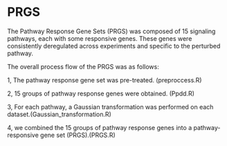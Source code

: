 # PRGS
The Pathway Response Gene Sets (PRGS) was composed of 15 signaling pathways, each with some responsive genes. These genes were consistently deregulated across experiments and specific to the perturbed pathway.

The overall process flow of the PRGS was as follows:

1, The pathway response gene set was pre-treated. (preproccess.R)

2, 15 groups of pathway response genes were obtained. (Ppdd.R)

3, For each pathway, a Gaussian transformation was performed on each dataset.(Gaussian_transformation.R)

4, we combined the 15 groups of pathway response genes into a pathway-responsive gene set (PRGS).(PRGS.R)

